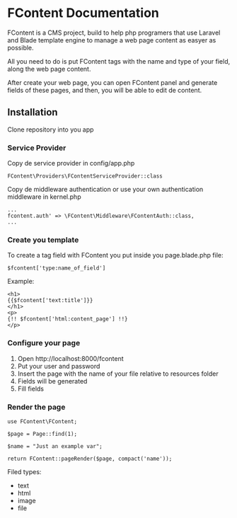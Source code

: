 # FContent Documentation

FContent is a CMS project, build to help php programers that use Laravel and Blade template engine to manage a web page content as easyer as possible. 

All you need to do is put FContent tags with the name and type of your field, along the web page content.

After create your web page, you can open FContent panel and generate fields of these pages, and then, you will be able to edit de content.



## Installation
Clone repository into you app

### Service Provider
Copy de service provider in config/app.php 

```
FContent\Providers\FContentServiceProvider::class
```

Copy de middleware authentication or use your own authentication middleware in kernel.php
```
...
fcontent.auth' => \FContent\Middleware\FContentAuth::class,
...
```



### Create you template
To create a tag field with FContent you put inside you page.blade.php file:

```
$fcontent['type:name_of_field']
``` 
Example:
```
<h1>
{{$fcontent['text:title']}}
</h1>
<p>
{!! $fcontent['html:content_page'] !!}
</p>
```

### Configure your page
1. Open http://localhost:8000/fcontent
2. Put your user and password
3. Insert the page with the name of your file relative to resources folder
4. Fields will be generated
5. Fill fields


### Render the page
````
use FContent\FContent;
````

```
$page = Page::find(1);

$name = "Just an example var";

return FContent::pageRender($page, compact('name'));
```


Filed types:
- text
- html
- image
- file